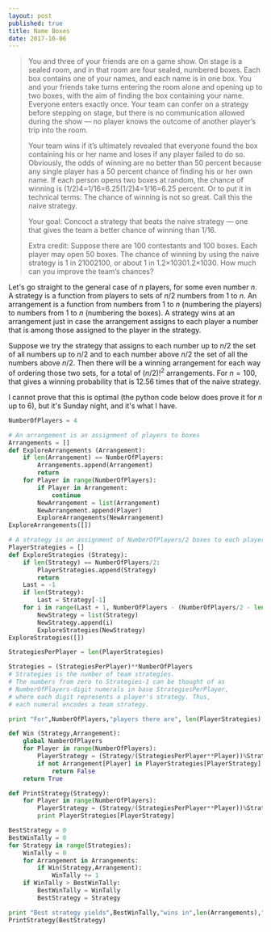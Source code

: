 ```yaml
---
layout: post
published: true
title: Name Boxes
date: 2017-10-06
---
```


>You and three of your friends are on a game show. On stage is a sealed room, and in that room are four sealed, numbered boxes. Each box contains one of your names, and each name is in one box. You and your friends take turns entering the room alone and opening up to two boxes, with the aim of finding the box containing your name. Everyone enters exactly once. Your team can confer on a strategy before stepping on stage, but there is no communication allowed during the show — no player knows the outcome of another player’s trip into the room.
>
>Your team wins if it’s ultimately revealed that everyone found the box containing his or her name and loses if any player failed to do so. Obviously, the odds of winning are no better than 50 percent because any single player has a 50 percent chance of finding his or her own name. If each person opens two boxes at random, the chance of winning is (1/2)4=1/16=6.25(1/2)4=1/16=6.25 percent. Or to put it in technical terms: The chance of winning is not so great. Call this the naive strategy.
>
>Your goal: Concoct a strategy that beats the naive strategy — one that gives the team a better chance of winning than 1/16.
>
>Extra credit: Suppose there are 100 contestants and 100 boxes. Each player may open 50 boxes. The chance of winning by using the naive strategy is 1 in 21002100, or about 1 in 1.2×10301.2×1030. How much can you improve the team’s chances?

<!--more-->

Let's go straight to the general case of $n$ players, for some even number $n$.  A strategy is a function from players to sets of $n/2$ numbers from $1$ to $n$. An arrangement is a function from numbers from $1$ to $n$ (numbering the players) to numbers from $1$ to $n$ (numbering the boxes). A strategy wins at an arrangement just in case the arrangement assigns to each player a number that is among those assigned to the player in the strategy.  

Suppose we try the strategy that assigns to each number up to $n/2$ the set of all numbers up to $n/2$ and to each number above $n/2$ the set of all the numbers above $n/2$. Then there will be a winning arrangement for each way of ordering those two sets, for a total of $(n/2)!^2$ arrangements.  For $n=100$, that gives a winning probability that is $12.56$ times that of the naive strategy.

I cannot prove that this is optimal (the python code below does prove it for $n$ up to $6$), but it's Sunday night, and it's what I have.

```python
NumberOfPlayers = 4

# An arrangement is an assignment of players to boxes
Arrangements = []
def ExploreArrangements (Arrangement):
	if len(Arrangement) == NumberOfPlayers:
		Arrangements.append(Arrangement)
		return
	for Player in range(NumberOfPlayers):
		if Player in Arrangement:
			continue
		NewArrangement = list(Arrangement)
		NewArrangement.append(Player)
		ExploreArrangements(NewArrangement)
ExploreArrangements([])

# A strategy is an assignment of NumberOfPlayers/2 boxes to each player
PlayerStrategies = []
def ExploreStrategies (Strategy):
	if len(Strategy) == NumberOfPlayers/2:
		PlayerStrategies.append(Strategy)
		return
	Last = -1
	if len(Strategy):
		Last = Strategy[-1]
	for i in range(Last + 1, NumberOfPlayers - (NumberOfPlayers/2 - len(Strategy)) + 1):
		NewStrategy = list(Strategy)
		NewStrategy.append(i)
		ExploreStrategies(NewStrategy)
ExploreStrategies([])

StrategiesPerPlayer = len(PlayerStrategies)

Strategies = (StrategiesPerPlayer)**NumberOfPlayers
# Strategies is the number of team strategies. 
# The numbers from zero to Strategies-1 can be thought of as 
# NumberOfPlayers-digit numerals in base StrategiesPerPlayer,
# where each digit represents a player's strategy. Thus,
# each numeral encodes a team strategy.

print "For",NumberOfPlayers,"players there are", len(PlayerStrategies),"player strategies and",Strategies,"team strategies."

def Win (Strategy,Arrangement):
	global NumberOfPlayers
	for Player in range(NumberOfPlayers):
		PlayerStrategy = (Strategy/(StrategiesPerPlayer**Player))%StrategiesPerPlayer
		if not Arrangement[Player] in PlayerStrategies[PlayerStrategy]:
			return False
	return True

def PrintStrategy(Strategy):
	for Player in range(NumberOfPlayers):
		PlayerStrategy = (Strategy/(StrategiesPerPlayer**Player))%StrategiesPerPlayer
		print PlayerStrategies[PlayerStrategy]

BestStrategy = 0
BestWinTally = 0
for Strategy in range(Strategies):
	WinTally = 0
	for Arrangement in Arrangements:
		if Win(Strategy,Arrangement):
			WinTally += 1
	if WinTally > BestWinTally:
		BestWinTally = WinTally
		BestStrategy = Strategy

print "Best strategy yields",BestWinTally,"wins in",len(Arrangements),"arrangements, and is:"
PrintStrategy(BestStrategy)
```

<br>
